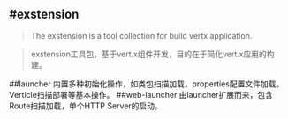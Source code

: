 #exstension
-------------
>The exstension is a tool collection for build vertx application.

>exstension工具包，基于vert.x组件开发，目的在于简化vert.x应用的构建。

##launcher
内置多种初始化操作，如类包扫描加载，properties配置文件加载。Verticle扫描部署等基本操作。
##web-launcher
由launcher扩展而来，包含Route扫描加载，单个HTTP Server的启动。

